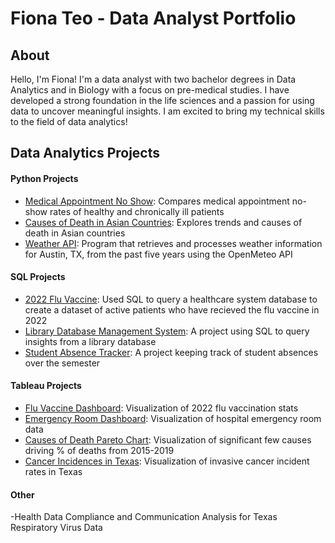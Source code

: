 # Fiona Teo - Data Analyst Portfolio

## About 
Hello, I'm Fiona! I'm a data analyst with two bachelor degrees in Data Analytics and in Biology with a focus on pre-medical studies. I have developed a strong foundation in the life sciences and a passion for using data to uncover meaningful insights. I am excited to bring my technical skills to the field of data analytics!

## Data Analytics Projects
#### **Python Projects**
- [Medical Appointment No Show](https://github.com/fiona-teo/Medical-Appointment-No-show): Compares medical appointment no-show rates of healthy and chronically ill patients 
- [Causes of Death in Asian Countries](https://github.com/fiona-teo/Causes-of-Death-in-Asian-Countries): Explores trends and causes of death in Asian countries
- [Weather API](https://github.com/fiona-teo/Weather-Data-Analysis-and-Storage-System): Program that retrieves and processes weather information for Austin, TX, from the past five years using the OpenMeteo API

#### **SQL Projects**
- [2022 Flu Vaccine](https://github.com/fiona-teo/VaccineSQL): Used SQL to query a healthcare system database to create a dataset of active patients who have recieved the flu vaccine in 2022
- [Library Database Management System](https://github.com/fiona-teo/Library-Management-System-SQL): A project using SQL to query insights from a library database 
- [Student Absence Tracker](https://github.com/fiona-teo/StudentAbsenceTrackerSQL): A project keeping track of student absences over the semester

#### **Tableau Projects**
- [Flu Vaccine Dashboard](https://github.com/fiona-teo/Flu-Vaccine-Dashboard): Visualization of 2022 flu vaccination stats
- [Emergency Room Dashboard](https://github.com/fiona-teo/Emergency-Room-Dashboard/tree/main): Visualization of hospital emergency room data
- [Causes of Death Pareto Chart](https://github.com/fiona-teo/Causes-of-Death-Pareto-Chart): Visualization of significant few causes driving % of deaths from 2015-2019
- [Cancer Incidences in Texas](https://github.com/fiona-teo/Cancer-Incidences-Texas-2017-2022): Visualization of invasive cancer incident rates in Texas

#### **Other**
-Health Data Compliance and Communication Analysis for Texas Respiratory Virus Data
